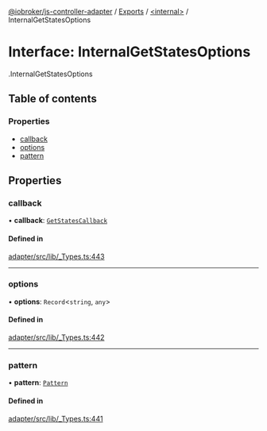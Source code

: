 [@iobroker/js-controller-adapter](../README.md) / [Exports](../modules.md) / [<internal\>](../modules/internal_.md) / InternalGetStatesOptions

# Interface: InternalGetStatesOptions

[<internal>](../modules/internal_.md).InternalGetStatesOptions

## Table of contents

### Properties

- [callback](internal_.InternalGetStatesOptions.md#callback)
- [options](internal_.InternalGetStatesOptions.md#options)
- [pattern](internal_.InternalGetStatesOptions.md#pattern)

## Properties

### callback

• **callback**: [`GetStatesCallback`](../modules/internal_.md#getstatescallback)

#### Defined in

[adapter/src/lib/_Types.ts:443](https://github.com/ioBroker/ioBroker.js-controller/blob/6de2db83/packages/adapter/src/lib/_Types.ts#L443)

___

### options

• **options**: `Record`<`string`, `any`\>

#### Defined in

[adapter/src/lib/_Types.ts:442](https://github.com/ioBroker/ioBroker.js-controller/blob/6de2db83/packages/adapter/src/lib/_Types.ts#L442)

___

### pattern

• **pattern**: [`Pattern`](../modules/internal_.md#pattern)

#### Defined in

[adapter/src/lib/_Types.ts:441](https://github.com/ioBroker/ioBroker.js-controller/blob/6de2db83/packages/adapter/src/lib/_Types.ts#L441)
